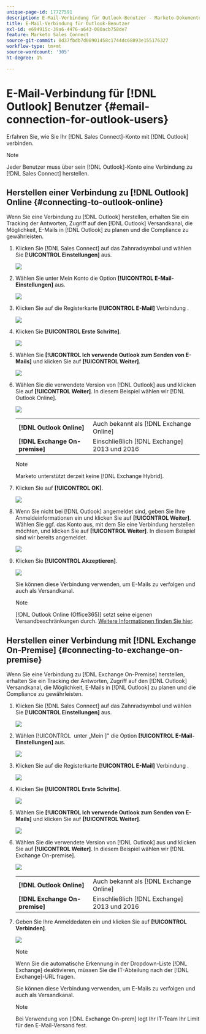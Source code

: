 ```yaml
---
unique-page-id: 17727591
description: E-Mail-Verbindung für Outlook-Benutzer - Marketo-Dokumente - Produktdokumentation
title: E-Mail-Verbindung für Outlook-Benutzer
exl-id: e694915c-39a6-4476-a643-080acb758de7
feature: Marketo Sales Connect
source-git-commit: 0d37fbdb7d08901458c1744dc68893e155176327
workflow-type: tm+mt
source-wordcount: '305'
ht-degree: 1%

---
```


# E-Mail-Verbindung für [!DNL Outlook] Benutzer {#email-connection-for-outlook-users}

Erfahren Sie, wie Sie Ihr [!DNL Sales Connect]-Konto mit [!DNL Outlook] verbinden.

>[!NOTE]
>
>Jeder Benutzer muss über sein [!DNL Outlook]-Konto eine Verbindung zu [!DNL Sales Connect] herstellen.

## Herstellen einer Verbindung zu [!DNL Outlook] Online {#connecting-to-outlook-online}

Wenn Sie eine Verbindung zu [!DNL Outlook] herstellen, erhalten Sie ein Tracking der Antworten, Zugriff auf den [!DNL Outlook] Versandkanal, die Möglichkeit, E-Mails in [!DNL Outlook] zu planen und die Compliance zu gewährleisten.

1. Klicken Sie [!DNL Sales Connect] auf das Zahnradsymbol und wählen Sie **[!UICONTROL Einstellungen]** aus.

   ![](assets/one.png)

1. Wählen Sie unter Mein Konto die Option **[!UICONTROL E-Mail-Einstellungen]** aus.

   ![](assets/two.png)

1. Klicken Sie auf die Registerkarte **[!UICONTROL E-Mail]** Verbindung .

   ![](assets/three.png)

1. Klicken Sie **[!UICONTROL Erste Schritte]**.

   ![](assets/four.png)

1. Wählen Sie **[!UICONTROL Ich verwende Outlook zum Senden von E-Mails]** und klicken Sie auf **[!UICONTROL Weiter]**.

   ![](assets/five-a.png)

1. Wählen Sie die verwendete Version von [!DNL Outlook] aus und klicken Sie auf **[!UICONTROL Weiter]**. In diesem Beispiel wählen wir [!DNL Outlook Online].

   ![](assets/six-a.png)

   <table> 
    <tbody>
     <tr>
      <td><strong>[!DNL Outlook Online]</strong></td> 
      <td>Auch bekannt als [!DNL Exchange Online]</td> 
     </tr>
     <tr>
      <td><strong>[!DNL Exchange On-premise]</strong></td> 
      <td>Einschließlich [!DNL Exchange] 2013 und 2016</td> 
     </tr>
    </tbody>
   </table>

   >[!NOTE]
   >
   >Marketo unterstützt derzeit keine [!DNL Exchange Hybrid].

1. Klicken Sie auf **[!UICONTROL OK]**.

   ![](assets/seven-a.png)

1. Wenn Sie nicht bei [!DNL Outlook] angemeldet sind, geben Sie Ihre Anmeldeinformationen ein und klicken Sie auf **[!UICONTROL Weiter]**. Wählen Sie ggf. das Konto aus, mit dem Sie eine Verbindung herstellen möchten, und klicken Sie auf **[!UICONTROL Weiter]**. In diesem Beispiel sind wir bereits angemeldet.

   ![](assets/eight-a.png)

1. Klicken Sie **[!UICONTROL Akzeptieren]**.

   ![](assets/nine-a.png)

   Sie können diese Verbindung verwenden, um E-Mails zu verfolgen und auch als Versandkanal.

   >[!NOTE]
   >
   >[!DNL Outlook Online (Office365)] setzt seine eigenen Versandbeschränkungen durch. [Weitere Informationen finden Sie hier](/help/marketo/product-docs/marketo-sales-connect/email/email-delivery/email-connection-throttling.md#email-provider-limits).

## Herstellen einer Verbindung mit [!DNL Exchange On-Premise] {#connecting-to-exchange-on-premise}

Wenn Sie eine Verbindung zu [!DNL Exchange On-Premise] herstellen, erhalten Sie ein Tracking der Antworten, Zugriff auf den [!DNL Outlook] Versandkanal, die Möglichkeit, E-Mails in [!DNL Outlook] zu planen und die Compliance zu gewährleisten.

1. Klicken Sie [!DNL Sales Connect] auf das Zahnradsymbol und wählen Sie **[!UICONTROL Einstellungen]** aus.

   ![](assets/one.png)

1. Wählen [!UICONTROL &#x200B; unter „Mein &#x200B;]&quot; die Option **[!UICONTROL E-Mail-Einstellungen]** aus.

   ![](assets/two.png)

1. Klicken Sie auf die Registerkarte **[!UICONTROL E-Mail]** Verbindung .

   ![](assets/three.png)

1. Klicken Sie **[!UICONTROL Erste Schritte]**.

   ![](assets/four.png)

1. Wählen Sie **[!UICONTROL Ich verwende Outlook zum Senden von E-Mails]** und klicken Sie auf **[!UICONTROL Weiter]**.

   ![](assets/five-a.png)

1. Wählen Sie die verwendete Version von [!DNL Outlook] aus und klicken Sie auf **[!UICONTROL Weiter]**. In diesem Beispiel wählen wir [!DNL Exchange On-premise].

   ![](assets/six-b.png)

   <table> 
    <tbody>
     <tr>
      <td><strong>[!DNL Outlook Online]</strong></td> 
      <td>Auch bekannt als [!DNL Exchange Online]</td> 
     </tr>
     <tr>
      <td><strong>[!DNL Exchange On-premise]</strong></td> 
      <td>Einschließlich [!DNL Exchange] 2013 und 2016</td> 
     </tr>
    </tbody>
   </table>

1. Geben Sie Ihre Anmeldedaten ein und klicken Sie auf **[!UICONTROL Verbinden]**.

   ![](assets/seven-b.png)

   >[!NOTE]
   >
   >Wenn Sie die automatische Erkennung in der Dropdown-Liste [!DNL Exchange] deaktivieren, müssen Sie die IT-Abteilung nach der [!DNL Exchange]-URL fragen.

   Sie können diese Verbindung verwenden, um E-Mails zu verfolgen und auch als Versandkanal.

   >[!NOTE]
   >
   >Bei Verwendung von [!DNL Exchange On-prem] legt Ihr IT-Team Ihr Limit für den E-Mail-Versand fest.
